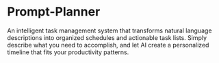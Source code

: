 # Prompt-Planner
An intelligent task management system that transforms natural language descriptions into organized schedules and actionable task lists. Simply describe what you need to accomplish, and let AI create a personalized timeline that fits your productivity patterns.
